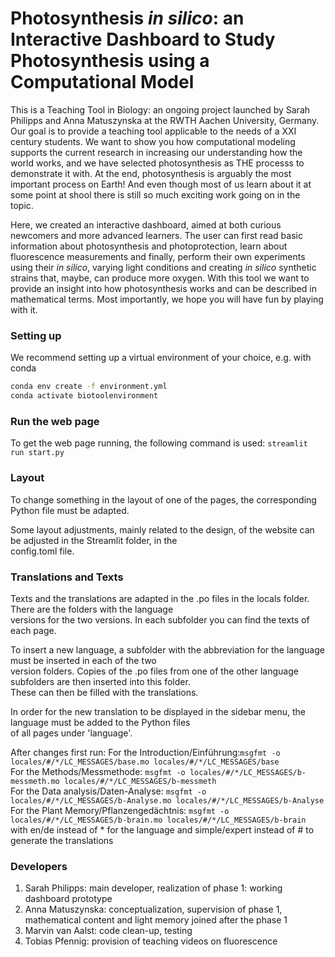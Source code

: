 # Photosynthesis _in silico_: an Interactive Dashboard to Study Photosynthesis using a Computational Model

This is a Teaching Tool in Biology: an ongoing project launched by Sarah Philipps and Anna Matuszynska at the RWTH Aachen University, Germany. Our goal is to provide a teaching tool applicable to the needs of a XXI century students. We want to show you how computational modeling supports the current research in increasing our understanding how the world works, and we have selected photosynthesis as THE processs to demonstrate it with. At the end, photosynthesis is arguably the most important process on Earth! And even though most of us learn about it at some point at shool there is still so much exciting work going on in the topic.

Here, we created an interactive dashboard, aimed at both curious newcomers and more advanced learners. The user can first read basic information about photosynthesis and photoprotection, learn about fluorescence measurements and finally, perform their own experiments using their _in silico_, varying light conditions and creating _in silico_ synthetic strains that, maybe, can produce more oxygen.
With this tool we want to provide an insight into how photosynthesis works and can be described in mathematical terms. Most importantly, we hope you will have fun by playing with it.

### Setting up

We recommend setting up a virtual environment of your choice, e.g. with conda

```bash
conda env create -f environment.yml
conda activate biotoolenvironment
```

### Run the web page

To get the web page running, the following command is used: `streamlit run start.py`

### Layout

To change something in the layout of one of the pages, the corresponding Python file must be adapted.

Some layout adjustments, mainly related to the design, of the website can be adjusted in the Streamlit folder, in the \
config.toml file.

### Translations and Texts

Texts and the translations are adapted in the .po files in the locals folder. There are the folders with the language \
versions for the two versions. In each subfolder you can find the texts of each page.

To insert a new language, a subfolder with the abbreviation for the language must be inserted in each of the two \
version folders. Copies of the .po files from one of the other language subfolders are then inserted into this folder. \
These can then be filled with the translations.

In order for the new translation to be displayed in the sidebar menu, the language must be added to the Python files \
of all pages under 'language'.

After changes first run:
For the Introduction/Einführung:`msgfmt -o locales/#/*/LC_MESSAGES/base.mo locales/#/*/LC_MESSAGES/base` \
 For the Methods/Messmethode: `msgfmt -o locales/#/*/LC_MESSAGES/b-messmeth.mo locales/#/*/LC_MESSAGES/b-messmeth`\
 For the Data analysis/Daten-Analyse: `msgfmt -o locales/#/*/LC_MESSAGES/b-Analyse.mo locales/#/*/LC_MESSAGES/b-Analyse`\
 For the Plant Memory/Pflanzengedächtnis: `msgfmt -o locales/#/*/LC_MESSAGES/b-brain.mo locales/#/*/LC_MESSAGES/b-brain`\
 with en/de instead of \* for the language and simple/expert instead of # to generate the translations

### Developers

1. Sarah Philipps: main developer, realization of phase 1: working dashboard prototype
2. Anna Matuszynska: conceptualization, supervision of phase 1, mathematical content and light memory
   joined after the phase 1
3. Marvin van Aalst: code clean-up, testing
4. Tobias Pfennig: provision of teaching videos on fluorescence
